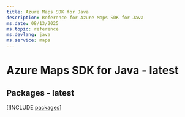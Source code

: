 ```yaml
---
title: Azure Maps SDK for Java
description: Reference for Azure Maps SDK for Java
ms.date: 08/13/2025
ms.topic: reference
ms.devlang: java
ms.service: maps
---
```

# Azure Maps SDK for Java - latest
## Packages - latest
[!INCLUDE [packages](maps-index.md)]